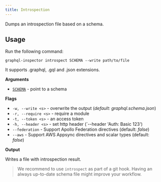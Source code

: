 ```yaml
---
title: Introspection
---
```


Dumps an introspection file based on a schema.

## Usage

Run the following command:

    graphql-inspector introspect SCHEMA --write path/to/file

It supports .graphql, .gql and .json extensions.

**Arguments**

- [`SCHEMA`](../api/schema.md) - point to a schema

**Flags**

- `-w, --write <s>` - overwrite the output (_default: graphql.schema.json_)
- `-r, --require <s>` - require a module
- `-t, --token <s>` - an access token
- `-h, --header <s>` - set http header (`--header 'Auth: Basic 123')
- `--federation` - Support Apollo Federation directives (default: _false_)
- `--aws` - Support AWS Appsync directives and scalar types (default: _false_)

**Output**

Writes a file with introspection result.

> We recommend to use `introspect` as part of a git hook. Having an always up-to-date schema file might improve your workflow.
